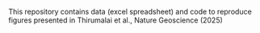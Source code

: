 This repository contains data (excel spreadsheet) and code to reproduce figures presented in Thirumalai et al., Nature Geoscience (2025)
